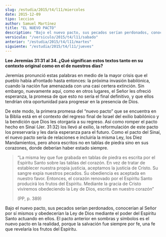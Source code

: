 ```yaml
---
slug: /estudia/2015/t4/l11/miercoles
date: 2015-12-09
tipo: leccion
author: Samuel Martínez
title: "EL NUEVO PACTO"
description: "Bajo el nuevo pacto, sus pecados serían perdonados, conocerían al Señor por sí  mismos y obedecerían la Ley de Dios mediante el poder del Espíritu Santo  actuando en ellos. El pacto anterior en sombras y símbolos es el nuevo pacto en  la realidad, porque la salvación fue siemp..."
versiculo: "/versiculo/2015/t4/l11/sabado"
anterior: "/estudia/2015/t4/l11/martes"
siguiente: "/estudia/2015/t4/l11/jueves"
---
```


**Lee Jeremías 31:31 al 34. ¿Qué significan estos textos tanto en su contexto original como en el de nuestros días?**

Jeremías pronunció estas palabras en medio de la mayor crisis que el pueblo había afrontado hasta entonces: la próxima invasión babilónica, cuando la nación fue amenazada con una casi certera extinción. Sin embargo, nuevamente aquí, como en otros lugares, el Señor les ofreció esperanza, la promesa de que esto no sería el final definitivo, y que ellos tendrían otra oportunidad para progresar en la presencia de Dios.

De este modo, la primera promesa del “nuevo pacto” que se encuentra en la Biblia está en el contexto del regreso final de Israel del exilio babilónico y la bendición que Dios les otorgaría a su regreso. Así como romper el pacto hecho en Sinaí (Jer. 31:32) los llevó al exilio, la reformulación de este pacto los preservaría y les daría esperanza para el futuro. Como el pacto del Sinaí, el nuevo pacto sería de relaciones e incluiría la misma Ley, los Diez Mandamientos, pero ahora escritos no en tablas de piedra sino en sus corazones, donde deberían haber estado siempre.

> “La misma ley que fue grabada en tablas de piedra es escrita por el Espíritu Santo sobre las tablas del corazón. En vez de tratar de establecer nuestra propia justicia, aceptamos la justicia de Cristo. Su sangre expía nuestros pecados. Su obediencia es aceptada en nuestro favor. Entonces, el corazón renovado por el Espíritu Santo producirá los frutos del Espíritu. Mediante la gracia de Cristo viviremos obedeciendo la Ley de Dios, escrita en nuestro corazón”
>
> (PP, p. 389)

Bajo el nuevo pacto, sus pecados serían perdonados, conocerían al Señor por sí mismos y obedecerían la Ley de Dios mediante el poder del Espíritu Santo actuando en ellos. El pacto anterior en sombras y símbolos es el nuevo pacto en la realidad, porque la salvación fue siempre por fe, una fe que revelaría los frutos del Espíritu.
